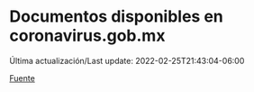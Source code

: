 # Documentos disponibles en coronavirus.gob.mx

Última actualización/Last update: 2022-02-25T21:43:04-06:00

 [Fuente](https://coronavirus.gob.mx/)
